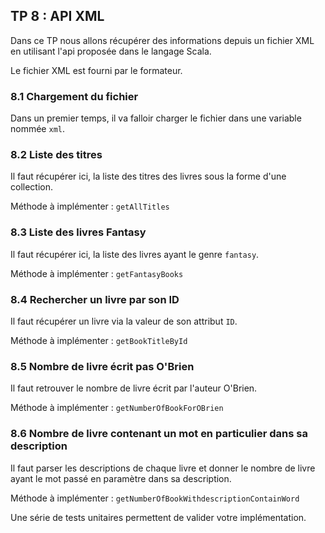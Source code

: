 <div class="pb"></div>

## TP 8 : API XML

Dans ce TP nous allons récupérer des informations depuis un fichier XML en utilisant l'api proposée dans le langage Scala.

Le fichier XML est fourni par le formateur.


### 8.1 Chargement du fichier

Dans un premier temps, il va falloir charger le fichier dans une variable nommée `xml`.


### 8.2 Liste des titres

Il faut récupérer ici, la liste des titres des livres sous la forme d'une collection.

Méthode à implémenter : `getAllTitles`


### 8.3 Liste des livres Fantasy

Il faut récupérer ici, la liste des livres ayant le genre `fantasy`.

Méthode à implémenter : `getFantasyBooks`


### 8.4 Rechercher un livre par son ID

Il faut récupérer un livre via la valeur de son attribut `ID`.

Méthode à implémenter : `getBookTitleById`


### 8.5 Nombre de livre écrit pas O'Brien

Il faut retrouver le nombre de livre écrit par l'auteur O'Brien.

Méthode à implémenter : `getNumberOfBookForOBrien`


### 8.6 Nombre de livre contenant un mot en particulier dans sa description

Il faut parser les descriptions de chaque livre et donner le nombre de livre ayant le mot passé en paramètre dans sa description.

Méthode à implémenter : `getNumberOfBookWithdescriptionContainWord`

Une série de tests unitaires permettent de valider votre implémentation.
